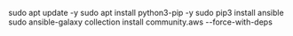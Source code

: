 sudo apt update -y
sudo apt install python3-pip -y
sudo pip3 install ansible
sudo ansible-galaxy collection install community.aws --force-with-deps